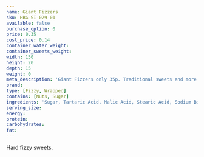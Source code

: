 ```yaml
---
name: Giant Fizzers
sku: HBG-SI-029-01
available: false
purchase_option: 0
price: 0.35
cost_price: 0.14
container_water_weight: 
container_sweets_weight: 
width: 150
height: 20
depth: 15
weight: 0
meta_description: 'Giant Fizzers only 35p. Traditional sweets and more at Humbugs Confectionery Store. Specialists in satisfying your sweet tooth!'
brand: 
type: [Fizzy, Wrapped]
contains: [Nuts, Sugar]
ingredients: 'Sugar, Tartaric Acid, Malic Acid, Stearic Acid, Sodium Bicarbonate, Modified Starch, Magnesium Stearate, Anti-Caking Agent: Magnesium Carbonate; Flavourings, Colours: Anthocyanins, Copper Chlorophyllin, Curcumin, Lutein, Paprika'
serving_size: 
energy: 
protein: 
carbohydrates: 
fat: 
---
```

Hard fizzy sweets.